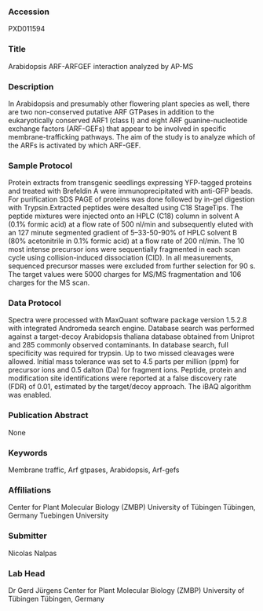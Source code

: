 ### Accession
PXD011594

### Title
Arabidopsis ARF-ARFGEF interaction analyzed by AP-MS

### Description
In Arabidopsis and presumably other flowering plant species as well, there are two non-conserved putative ARF GTPases in addition to the eukaryotically conserved ARF1 (class I) and eight ARF guanine-nucleotide exchange factors (ARF-GEFs) that appear to be involved in specific membrane-trafficking pathways. The aim of the study is to analyze which of the ARFs is activated by which ARF-GEF.

### Sample Protocol
Protein extracts from transgenic seedlings expressing YFP-tagged proteins and treated with Brefeldin A were immunoprecipitated with anti-GFP beads. For purification SDS PAGE of proteins was done followed by in-gel digestion with Trypsin.Extracted peptides were desalted using C18 StageTips. The peptide mixtures were injected onto an HPLC (C18) column in solvent A (0.1% formic acid) at a flow rate of 500 nl/min and subsequently eluted with an 127 minute segmented gradient of 5–33-50-90% of HPLC solvent B (80% acetonitrile in 0.1% formic acid) at a flow rate of 200 nl/min. The 10 most intense precursor ions were sequentially fragmented in each scan cycle using collision-induced dissociation (CID). In all measurements, sequenced precursor masses were excluded from further selection for 90 s. The target values were 5000 charges for MS/MS fragmentation and 106 charges for the MS scan.

### Data Protocol
Spectra were processed with MaxQuant software package version 1.5.2.8 with integrated Andromeda search engine. Database search was performed against a target-decoy Arabidopsis thaliana database obtained from Uniprot and 285 commonly observed contaminants. In database search, full specificity was required for trypsin. Up to two missed cleavages were allowed. Initial mass tolerance was set to 4.5 parts per million (ppm) for precursor ions and 0.5 dalton (Da) for fragment ions. Peptide, protein and modification site identifications were reported at a false discovery rate (FDR) of 0.01, estimated by the target/decoy approach. The iBAQ algorithm was enabled.

### Publication Abstract
None

### Keywords
Membrane traffic, Arf gtpases, Arabidopsis, Arf-gefs

### Affiliations
Center for Plant Molecular Biology (ZMBP) University of Tübingen Tübingen, Germany
Tuebingen University

### Submitter
Nicolas Nalpas

### Lab Head
Dr Gerd Jürgens
Center for Plant Molecular Biology (ZMBP) University of Tübingen Tübingen, Germany


